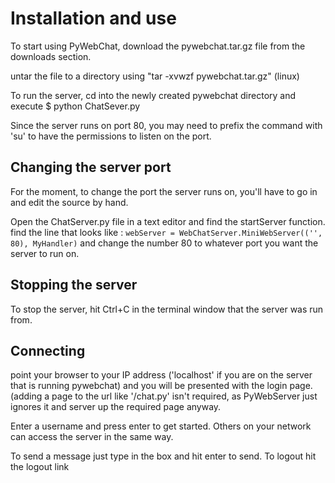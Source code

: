 # Installation and use #

To start using PyWebChat, download the pywebchat.tar.gz file from the downloads section.

untar the file to a directory using "tar -xvwzf pywebchat.tar.gz" (linux)

To run the server, cd into the newly created pywebchat directory and execute
$ python ChatSever.py

Since the server runs on port 80, you may need to prefix the command with 'su' to have the permissions to listen on the port.

## Changing the server port ##
For the moment, to change the port the server runs on, you'll have to go in and edit the source by hand.

Open the ChatServer.py file in a text editor and find the startServer function.
find the line that looks like :
`webServer = WebChatServer.MiniWebServer(('', 80), MyHandler)`
and change the number 80 to whatever port you want the server to run on.

## Stopping the server ##

To stop the server, hit Ctrl+C in the terminal window that the server was run from.

## Connecting ##
point your browser to your IP address ('localhost' if you are on the server that is running pywebchat) and you will be presented with the login page.
(adding a page to the url like '/chat.py' isn't required, as PyWebServer just ignores it and server up the required page anyway.

Enter a username and press enter to get started.
Others on your network can access the server in the same way.

To send a message just type in the box and hit enter to send.
To logout hit the logout link
